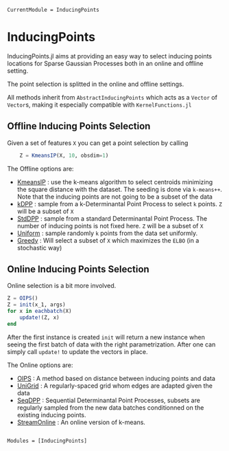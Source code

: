 ```@meta
CurrentModule = InducingPoints
```

# InducingPoints

InducingPoints.jl aims at providing an easy way to select inducing points locations for Sparse Gaussian Processes both in an online and offline setting.

The point selection is splitted in the online and offline settings.

All methods inherit from `AbstractInducingPoints` which acts as a `Vector` of `Vector`s, making it especially compatible with `KernelFunctions.jl`

## Offline Inducing Points Selection

Given a set of features `X` you can get a point selection by calling

```julia
    Z = KmeansIP(X, 10, obsdim=1)
```

The Offline options are:
- [KmeansIP](@ref) : use the k-means algorithm to select centroids minimizing the square distance with the dataset.
The seeding is done via `k-means++`.
Note that the inducing points are not going to be a subset of the data
- [kDPP](@ref) : sample from a k-Determinantal Point Process to select `k` points. `Z` will be a subset of `X`
- [StdDPP](@ref) : sample from a standard Determinantal Point Process. The number of inducing points is not fixed here. `Z` will be a subset of `X`
- [Uniform](@ref) : sample randomly `k` points from the data set uniformly.
- [Greedy](@ref) : Will select a subset of `X` which maximizes the `ELBO` (in a stochastic way)
## Online Inducing Points Selection

Online selection is a bit more involved.
```julia
Z = OIPS()
Z = init(x_1, args)
for x in eachbatch(X)
    update!(Z, x)
end
```

After the first instance is created `init` will return a new instance when seeing the first batch of data with the right parametrization.
After one can simply call `update!` to update the vectors in place.

The Online options are:
- [OIPS](@ref) : A method based on distance between inducing points and data
- [UniGrid](@ref) : A regularly-spaced grid whom edges are adapted given the data
- [SeqDPP](@ref) : Sequential Determinantal Point Processes, subsets are regularly sampled from the new data batches conditionned on the existing inducing points.
- [StreamOnline](@ref) : An online version of k-means.


```@index
```

```@autodocs
Modules = [InducingPoints]
```
